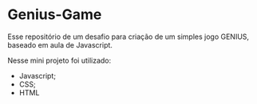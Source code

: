 # Genius-Game

Esse repositório de um desafio para criação de um simples jogo GENIUS, baseado em aula de Javascript.

Nesse mini projeto foi utilizado:
- Javascript;
- CSS;
- HTML
